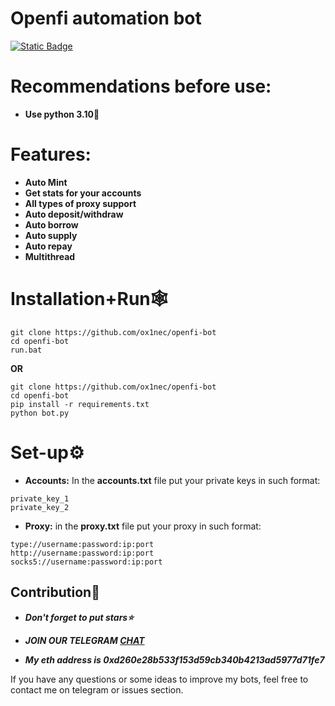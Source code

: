 # Openfi automation bot

[![Static Badge](https://img.shields.io/badge/Telegram-Channel-Link?style=for-the-badge&logo=Telegram&logoColor=white&logoSize=auto&color=blue)](https://t.me/+pB6j65Kv7cdjZmU0)

# Recommendations before use:
- **Use python 3.10🐍**

# Features:
- **Auto Mint**
- **Get stats for your accounts**
- **All types of proxy support**
- **Auto deposit/withdraw**
- **Auto borrow**
- **Auto supply**
- **Auto repay**
- **Multithread**

# Installation+Run🕸
```shell
git clone https://github.com/ox1nec/openfi-bot
cd openfi-bot
run.bat
```

**OR**

```shell
git clone https://github.com/ox1nec/openfi-bot
cd openfi-bot
pip install -r requirements.txt
python bot.py
```

# Set-up⚙
- **Accounts:** In the **accounts.txt** file put your private keys in such format:
```shell
private_key_1
private_key_2
```

- **Proxy:** in the **proxy.txt** file put your proxy in such format:
```shell
type://username:password:ip:port
http://username:password:ip:port
socks5://username:password:ip:port
```
  
## Contribution🌟

- ***Don't forget to put stars⭐***

- ***JOIN OUR TELEGRAM [CHAT](https://t.me/+9j5RcKMfT5s4M2Q0)***

- ***My eth address is 0xd260e28b533f153d59cb340b4213ad5977d71fe7***

If you have any questions or some ideas to improve my bots, feel free to contact me on telegram or issues section.

